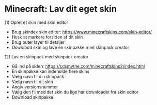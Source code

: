 # Minecraft: Lav dit eget skin

(1) Opret et skin med skin editor
 - Brug skindex skin editor: https://www.minecraftskins.com/skin-editor/
 - Husk at markere forsiden af dit skin
 - Brug outer layer til detaljer
 - *Download* skin og lave en skinpakke med skinpack creator

(2) Lav en skinpack med skinpack creator
 - Gå ind på siden: https://cdsmythe.com/minecraftskins2/index.html
 - En skinpakke kan indeholde flere skins
 - Vælg navn til din skinpack
 - Vælg navn til dit skin
 - Angiv versionsnummer
 - Vælg den fil med det skin du lige har downloadet fra skin editor
 - Download skinpakke
